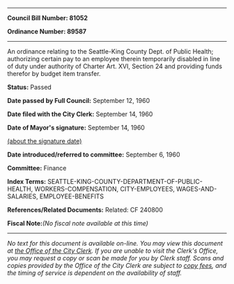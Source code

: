 

********

**Council Bill Number: 81052**
   
**Ordinance Number: 89587**
********

 An ordinance relating to the Seattle-King County Dept. of Public Health; authorizing certain pay to an employee therein temporarily disabled in line of duty under authority of Charter Art. XVI, Section 24 and providing funds therefor by budget item transfer.

**Status:** Passed
   
**Date passed by Full Council:** September 12, 1960
   
**Date filed with the City Clerk:** September 14, 1960
   
**Date of Mayor's signature:** September 14, 1960
   
[(about the signature date)](/~public/approvaldate.htm)
   
   
   
**Date introduced/referred to committee:** September 6, 1960
   
**Committee:** Finance
   
   
**Index Terms:** SEATTLE-KING-COUNTY-DEPARTMENT-OF-PUBLIC-HEALTH, WORKERS-COMPENSATION, CITY-EMPLOYEES, WAGES-AND-SALARIES, EMPLOYEE-BENEFITS

**References/Related Documents:** Related: CF 240800

**Fiscal Note:**_(No fiscal note available at this time)_
********

_No text for this document is available on-line. You may view this document at [the Office of the City Clerk](http://www.seattle.gov/leg/clerk/contactUs.htm). If you are unable to visit the Clerk's Office, you may request a copy or scan be made for you by Clerk staff. Scans and copies provided by the Office of the City Clerk are subject to [copy fees](http://clerk.seattle.gov/~public/clerkfees.htm), and the timing of service is dependent on the availability of staff._

